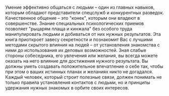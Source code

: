 <!--2024-07-20 01:29:56-->
Умение эффективно общаться с людьми – один из главных навыков, которым обладают представители спецслужб и конкурентных разведок. Качественное общение – это "конек", которым они владеют в совершенстве. Знание специальных психологических приемов позволяет "рыцарям плаща и кинжала" без особого труда манипулировать людьми и добиваться от них нужных результатов. Эта книга приоткроет завесу секретности и познакомит Вас с лучшими методами скрытого влияния на людей – от установления знакомства с ними до использования их деловых возможностей. Зная слабые стороны собеседника, его увлечения или желания, вы всегда можете оказать на него влияние для достижения нужного результата. Вы должны уметь создавать положительное впечатление о себе так, чтобы при этом о ваших истинных планах и желаниях никто не догадался. Каждый человек, который строит полезные связи, должен понимать не только правила установления контактов с людьми, но и принципы удержания нужных знакомых в орбите своих интересов.